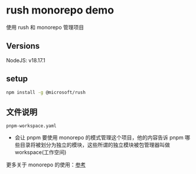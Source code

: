# rush monorepo demo

使用 rush 和 monorepo 管理项目

## Versions

NodeJS: v18.17.1

## setup

```bash
npm install -g @microsoft/rush
```

## 文件说明

`pnpm-workspace.yaml`

- 会让 pnpm 要使用 monorepo 的模式管理这个项目，他的内容告诉 pnpm 哪些目录将被划分为独立的模块，这些所谓的独立模块被包管理器叫做 workspace(工作空间)

更多关于 monorepo 的使用：[参考](/docs/rush/READMD.md)
